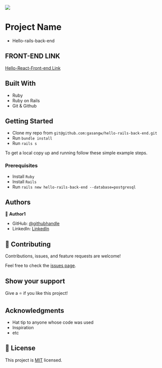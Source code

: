 ![](https://img.shields.io/badge/Microverse-blueviolet)

# Project Name

- Hello-rails-back-end

## FRONT-END LINK

[Hello-React-Front-end Link](https://github.com/gasangw/hello-react-front-end)

## Built With

- Ruby
- Ruby on Rails
- Git & Github

## Getting Started

- Clone my repo from `git@github.com:gasangw/hello-rails-back-end.git`
- Run `bundle install`
- Run `rails s`

To get a local copy up and running follow these simple example steps.

### Prerequisites

- Install `Ruby`
- Install `Rails`
- Run `rails new hello-rails-back-end --database=postgresql`


## Authors

👤 **Author1**

- GitHub: [@githubhandle](https://github.com/gasangw)
- LinkedIn: [LinkedIn](https://www.linkedin.com/in/gasangwa-thomas-84197222a/)

## 🤝 Contributing

Contributions, issues, and feature requests are welcome!

Feel free to check the [issues page](https://github.com/gasangw/hello-rails-back-end/issues).

## Show your support

Give a ⭐️ if you like this project!

## Acknowledgments

- Hat tip to anyone whose code was used
- Inspiration
- etc

## 📝 License

This project is [MIT](./MIT.md) licensed.
